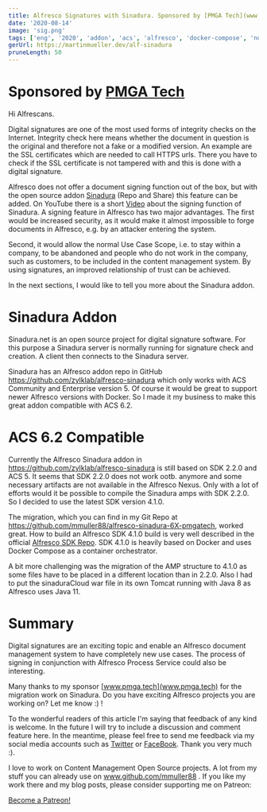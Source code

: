 ```yaml
---
title: Alfresco Signatures with Sinadura. Sponsored by [PMGA Tech](www.pmga.tech)
date: '2020-08-14'
image: 'sig.png'
tags: ['eng', '2020', 'addon', 'acs', 'alfresco', 'docker-compose', 'nofeed']
gerUrl: https://martinmueller.dev/alf-sinadura
pruneLength: 50
---
```

# Sponsored by [PMGA Tech](www.pmga.tech)
Hi Alfrescans.

Digital signatures are one of the most used forms of integrity checks on the Internet. Integrity check here means whether the document in question is the original and therefore not a fake or a modified version. An example are the SSL certificates which are needed to call HTTPS urls. There you have to check if the SSL certificate is not tampered with and this is done with a digital signature.

Alfresco does not offer a document signing function out of the box, but with the open source addon [Sinadura](https://github.com/zylklab/alfresco-sinadura) (Repo and Share) this feature can be added. On YouTube there is a short [Video](https://www.youtube.com/watch?feature=player_embedded&v=MCTpOKZtTgw) about the signing function of Sinadura. A signing feature in Alfresco has two major advantages. The first would be increased security, as it would make it almost impossible to forge documents in Alfresco, e.g. by an attacker entering the system.

Second, it would allow the normal Use Case Scope, i.e. to stay within a company, to be abandoned and people who do not work in the company, such as customers, to be included in the content management system. By using signatures, an improved relationship of trust can be achieved.

In the next sections, I would like to tell you more about the Sinadura addon.

# Sinadura Addon
Sinadura.net is an open source project for digital signature software. For this purpose a Sinadura server is normally running for signature check and creation. A client then connects to the Sinadura server.

Sinadura has an Alfresco addon repo in GitHub https://github.com/zylklab/alfresco-sinadura which only works with ACS Community and Enterprise version 5. Of course it would be great to support newer Alfresco versions with Docker. So I made it my business to make this great addon compatible with ACS 6.2.

# ACS 6.2 Compatible
Currently the Alfresco Sinadura addon in https://github.com/zylklab/alfresco-sinadura is still based on SDK 2.2.0 and ACS 5. It seems that SDK 2.2.0 does not work ootb. anymore and some necessary artifacts are not available in the Alfresco Nexus. Only with a lot of efforts would it be possible to compile the Sinadura amps with SDK 2.2.0. So I decided to use the latest SDK version 4.1.0.

The migration, which you can find in my Git Repo at https://github.com/mmuller88/alfresco-sinadura-6X-pmgatech, worked great. How to build an Alfresco SDK 4.1.0 build is very well described in the official [Alfresco SDK Repo](https://github.com/Alfresco/alfresco-sdk). SDK 4.1.0 is heavily based on Docker and uses Docker Compose as a container orchestrator.

A bit more challenging was the migration of the AMP structure to 4.1.0 as some files have to be placed in a different location than in 2.2.0. Also I had to put the sinaduraCloud war file in its own Tomcat running with Java 8 as Alfresco uses Java 11.

# Summary
Digital signatures are an exciting topic and enable an Alfresco document management system to have completely new use cases. The process of signing in conjunction with Alfresco Process Service could also be interesting.

Many thanks to my sponsor [www.pmga.tech](www.pmga.tech) for the migration work on Sinadura. Do you have exciting Alfresco projects you are working on? Let me know :) !

To the wonderful readers of this article I'm saying that feedback of any kind is welcome. In the future I will try to include a discussion and comment feature here. In the meantime, please feel free to send me feedback via my social media accounts such as [Twitter](https://twitter.com/MartinMueller_) or [FaceBook](https://www.facebook.com/martin.muller.10485). Thank you very much :).

I love to work on Content Management Open Source projects. A lot from my stuff you can already use on www.github.com/mmuller88 . If you like my work there and my blog posts, please consider supporting me on Patreon:

<a href="https://www.patreon.com/bePatron?u=29010217" data-patreon-widget-type="become-patron-button">Become a Patreon!</a><script async src="https://c6.patreon.com/becomePatronButton.bundle.js"></script>